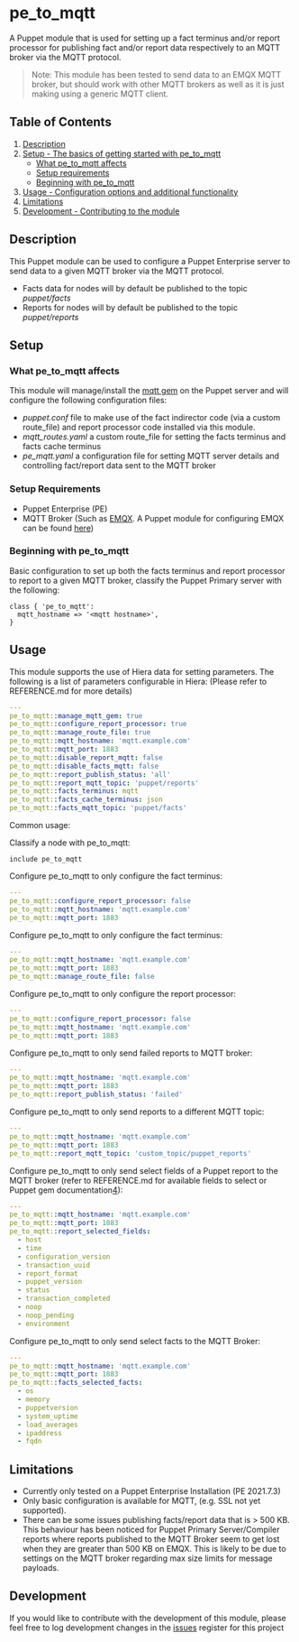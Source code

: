 # pe_to_mqtt

A Puppet module that is used for setting up a fact terminus and/or report processor for publishing fact and/or report data respectively to an MQTT broker via the MQTT protocol.

>Note: This module has been tested to send data to an EMQX MQTT broker, but should work with other MQTT brokers as well as it is just making using a generic MQTT client.

## Table of Contents

1. [Description](#description)
1. [Setup - The basics of getting started with pe_to_mqtt](#setup)
    * [What pe_to_mqtt affects](#what-pe_to_mqtt-affects)
    * [Setup requirements](#setup-requirements)
    * [Beginning with pe_to_mqtt](#beginning-with-pe_to_mqtt)
1. [Usage - Configuration options and additional functionality](#usage)
1. [Limitations](#limitations)
1. [Development - Contributing to the module](#development)

## Description

This Puppet module can be used to configure a Puppet Enterprise server to send data to a given MQTT broker via the MQTT protocol.

  - Facts data for nodes will by default be published to the topic *puppet/facts*
  - Reports for nodes will by default be published to the topic *puppet/reports*

## Setup

### What pe_to_mqtt affects

This module will manage/install the [mqtt gem][1] on the Puppet server and will configure the following configuration files:

  - *puppet.conf* file to make use of the fact indirector code (via a custom route_file) and report processor code installed via this module.
  - *mqtt_routes.yaml* a custom route_file for setting the facts terminus and facts cache terminus
  - *pe_mqtt.yaml* a configuration file for setting MQTT server details and controlling fact/report data sent to the MQTT broker

### Setup Requirements

 - Puppet Enterprise (PE)
 - MQTT Broker (Such as [EMQX][2]. A Puppet module for configuring EMQX can be found [here][3])

### Beginning with pe_to_mqtt

Basic configuration to set up both the facts terminus and report processor to report to a given MQTT broker, classify the Puppet Primary server with the following:

```puppet
class { 'pe_to_mqtt':
  mqtt_hostname => '<mqtt hostname>',
}
```

## Usage

This module supports the use of Hiera data for setting parameters.  The following is a list of parameters configurable in Hiera: (Please refer to REFERENCE.md for more details)

```yaml
---
pe_to_mqtt::manage_mqtt_gem: true
pe_to_mqtt::configure_report_processor: true
pe_to_mqtt::manage_route_file: true
pe_to_mqtt::mqtt_hostname: 'mqtt.example.com'
pe_to_mqtt::mqtt_port: 1883
pe_to_mqtt::disable_report_mqtt: false
pe_to_mqtt::disable_facts_mqtt: false
pe_to_mqtt::report_publish_status: 'all'
pe_to_mqtt::report_mqtt_topic: 'puppet/reports'
pe_to_mqtt::facts_terminus: mqtt
pe_to_mqtt::facts_cache_terminus: json
pe_to_mqtt::facts_mqtt_topic: 'puppet/facts'
```

Common usage:

Classify a node with pe_to_mqtt:

```puppet
include pe_to_mqtt
```

Configure pe_to_mqtt to only configure the fact terminus:

```yaml
---
pe_to_mqtt::configure_report_processor: false
pe_to_mqtt::mqtt_hostname: 'mqtt.example.com'
pe_to_mqtt::mqtt_port: 1883
```

Configure pe_to_mqtt to only configure the fact terminus:

```yaml
---
pe_to_mqtt::mqtt_hostname: 'mqtt.example.com'
pe_to_mqtt::mqtt_port: 1883
pe_to_mqtt::manage_route_file: false
```

Configure pe_to_mqtt to only configure the report processor:

```yaml
---
pe_to_mqtt::configure_report_processor: false
pe_to_mqtt::mqtt_hostname: 'mqtt.example.com'
pe_to_mqtt::mqtt_port: 1883
```

Configure pe_to_mqtt to only send failed reports to MQTT broker:

```yaml
---
pe_to_mqtt::mqtt_hostname: 'mqtt.example.com'
pe_to_mqtt::mqtt_port: 1883
pe_to_mqtt::report_publish_status: 'failed'
```

Configure pe_to_mqtt to only send reports to a different MQTT topic:

```yaml
---
pe_to_mqtt::mqtt_hostname: 'mqtt.example.com'
pe_to_mqtt::mqtt_port: 1883
pe_to_mqtt::report_mqtt_topic: 'custom_topic/puppet_reports'
```

Configure pe_to_mqtt to only send select fields of a Puppet report to the MQTT broker (refer to REFERENCE.md for available fields to select or Puppet gem documentation[4]):

```yaml
---
pe_to_mqtt::mqtt_hostname: 'mqtt.example.com'
pe_to_mqtt::mqtt_port: 1883
pe_to_mqtt::report_selected_fields:
  - host
  - time
  - configuration_version
  - transaction_uuid
  - report_format
  - puppet_version
  - status
  - transaction_completed
  - noop
  - noop_pending
  - environment
```

Configure pe_to_mqtt to only send select facts to the MQTT Broker:

```yaml
---
pe_to_mqtt::mqtt_hostname: 'mqtt.example.com'
pe_to_mqtt::mqtt_port: 1883
pe_to_mqtt::facts_selected_facts:
  - os
  - memory
  - puppetversion
  - system_uptime
  - load_averages
  - ipaddress
  - fqdn
```

## Limitations

  - Currently only tested on a Puppet Enterprise Installation (PE 2021.7.3)
  - Only basic configuration is available for MQTT, (e.g. SSL not yet supported).
  - There can be some issues publishing facts/report data that is > 500 KB.  This behaviour has been noticed for Puppet Primary Server/Compiler reports where reports published to the MQTT Broker seem to get lost when they are greater than 500 KB on EMQX.  This is likely to be due to settings on the MQTT broker regarding max size limits for message payloads.

## Development

If you would like to contribute with the development of this module, please feel free to log development changes in the [issues][5] register for this project  

[1]: https://www.rubydoc.info/gems/mqtt
[2]: https://www.emqx.io/
[3]: https://forge.puppet.com/modules/jortencio/emqx
[4]: https://www.rubydoc.info/gems/puppet/Puppet/Transaction/Report
[5]: https://github.com/jortencio/pe_to_mqtt/issues
